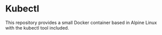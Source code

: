 # Kubectl
This repository provides a small Docker container based in Alpine Linux with the kubectl tool included.

